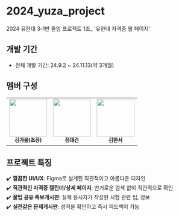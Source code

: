 
# 2024_yuza_project
2024 유한대 3-1반 졸업 프로젝트 1조_ '유한대 자격증 웹 페이지'

## 개발 기간
- 전체 개발 기간: 24.9.2 ~ 24.11.13(약 3개월)

## 멤버 구성

<table>
  <tbody>
    <tr>
      <td align="center"><a href="https://github.com/Autumn-Akki"><img src="https://avatars.githubusercontent.com/u/127703663?v=4" width="100px;" alt=""/><br /><sub><b> 김가을(조장) </b></sub></a><br /></td>
      <td align="center"><a href="https://github.com/dgnnnnnnnnn"><img src="https://avatars.githubusercontent.com/u/143488863?v=4" width="100px;" alt=""/><br /><sub><b> 정대건 </b></sub></a><br /></td>
      <td align="center"><a href="https://github.com/Ludorph"><img src="https://avatars.githubusercontent.com/u/88924004?v=4" width="100px;" alt=""/><br /><sub><b> 김한서 </b></sub></a><br /></td>
    </tr>
  </tbody>
</table>


## 프로젝트 특징
✔️ **깔끔한 UI/UX**: Figma로 설계된 직관적이고 아름다운 디자인  
✔️ **직관적인 자격증 캘린더/상세 페이지**: 번거로운 검색 없이 직관적으로 확인  
✔️ **꿀팁 공유 족보게시판**: 실제 응시자가 작성한 시험 관련 팁, 정보                               
✔️ **실전같은 문제게시판**: 성적을 확인하고 즉시 피드백이 가능

